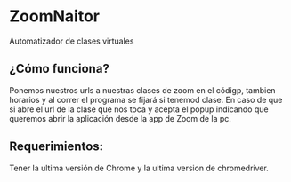 # ZoomNaitor
Automatizador de clases virtuales

## ¿Cómo funciona?

Ponemos nuestros urls a nuestras clases de zoom en el códigp, tambien horarios y al correr el programa se fijará si tenemod clase. En caso de que si abre el url de la clase que nos toca y acepta el popup indicando que queremos abrir la aplicación desde la app de Zoom de la pc.

## Requerimientos:

Tener la ultima versión de Chrome y la ultima version de chromedriver.
